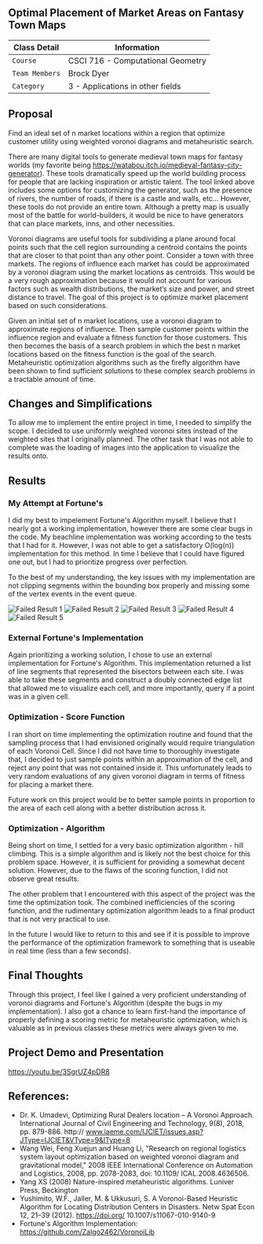 ## Optimal Placement of Market Areas on Fantasy Town Maps

| Class Detail    | Information |
| --------------- | ----------- |
| `Course`        | CSCI 716 - Computational Geometry |
| `Team Members`  | Brock Dyer  |
| `Category`      | 3 - Applications in other fields |


## Proposal
Find an ideal set of n market locations within a region that optimize customer utility using weighted voronoi diagrams and metaheuristic search.

There are many digital tools to generate medieval town maps for fantasy worlds (my favorite being https://watabou.itch.io/medieval-fantasy-city-generator). These tools dramatically speed up the world building process for people that are lacking inspiration or artistic talent. The tool linked above includes some options for customizing the generator, such as the presence of rivers, the number of roads, if there is a castle and walls, etc... However, these tools do not provide an entire town. Although a pretty map is usually most of the battle for world-builders, it would be nice to have generators that can place markets, inns, and other necessities.

Voronoi diagrams are useful tools for subdividing a plane around focal points such that the cell region surrounding a centroid contains the points that are closer to that point than any other point. Consider a town with three markets. The regions of influence each market has could be approximated by a voronoi diagram using the market locations as centroids. This would be a very rough approximation because it would not account for various factors such as wealth distributions, the market’s size and power, and street distance to travel. The goal of this project is to optimize market placement based on such considerations.

Given an initial set of n market locations, use a voronoi diagram to approximate regions of influence. Then sample customer points within the influence region and evaluate a fitness function for those customers. This then becomes the basis of a search problem in which the best n market locations based on the fitness function is the goal of the search. Metaheuristic optimization algorithms such as the firefly algorithm have been shown to find sufficient solutions to these complex search problems in a tractable amount of time.

## Changes and Simplifications
To allow me to implement the entire project in time, I needed to simplify the scope. I decided to use uniformly weighted
voronoi sites instead of the weighted sites that I originally planned. The other task that I was not able to complete was
the loading of images into the application to visualize the results onto.

## Results

### My Attempt at Fortune's
I did my best to impelement Fortune's Algorithm myself. I believe that I nearly got a working implementation, however there are some clear bugs in the code. My beachline implementation was
working according to the tests that I had for it. However, I was not able to get a satisfactory
O(log(n)) implementation for this method. In time I believe that I could have figured one out, but I had to prioritize progress over perfection.

To the best of my understanding, the key issues with my implementation are not clipping segments
within the bounding box properly and missing some of the vertex events in the event queue.

![Failed Result 1](FailedAttemptImages/1.png)
![Failed Result 2](FailedAttemptImages/2.png)
![Failed Result 3](FailedAttemptImages/3.png)
![Failed Result 4](FailedAttemptImages/4.png)
![Failed Result 5](FailedAttemptImages/5.png)

### External Fortune's Implementation
Again prioritizing a working solution, I chose to use an external implementation for Fortune's Algorithm. This implementation returned a list of line segments that represented the bisectors between each site. I was able to take these segments and construct a doubly connected edge list
that allowed me to visualize each cell, and more importantly, query if a point was in a given cell.

### Optimization - Score Function
I ran short on time implementing the optimization routine and found that the sampling process that I had envisioned originally would require triangulation of each Voronoi Cell. Since I did not have time to thoroughly investigate that, I decided to just sample points within an approximation of the cell, and reject any point that was not contained inside it. This unfortunately leads to very random evaluations of any given voronoi diagram in terms of fitness for placing a market there. 

Future work on this project would be to better sample points in proportion to the area of each cell along with a better distribution across it.

### Optimization - Algorithm
Being short on time, I settled for a very basic optimization algorithm - hill climbing. This is a simple algorithm and is likely not the best choice for this problem space. However, it is sufficient for providing a somewhat decent solution. However, due to the flaws of the scoring function, I did not observe great results.

The other problem that I encountered with this aspect of the project was the time the optimization took. The combined inefficiencies of the scoring function, and the rudimentary optimization algorithm leads to a final product that is not very practical to use.

In the future I would like to return to this and see if it is possible to improve the performance of the optimization framework to something that is useable in real time (less than a few seconds).

## Final Thoughts
Through this project, I feel like I gained a very proficient understanding of voronoi diagrams and Fortune's Algorithm (despite the bugs in my implementation). I also got a chance to learn first-hand the importance of properly defining a scoring metric for metaheuristic optimization, which is valuable as in previous classes these metrics were always given to me.

## Project Demo and Presentation
https://youtu.be/3SgrUZ4pDR8

## References:
- Dr. K. Umadevi, Optimizing Rural Dealers location – A Voronoi Approach. International
Journal of Civil Engineering and Technology, 9(8), 2018, pp. 879-886. http://
www.iaeme.com/IJCIET/issues.asp?JType=IJCIET&VType=9&IType=8
- Wang Wei, Feng Xuejun and Huang Li, "Research on regional logistics system layout
 optimization based on weighted voronoi diagram and gravitational model," 2008 IEEE International Conference on Automation and Logistics, 2008, pp. 2078-2083, doi: 10.1109/ ICAL.2008.4636506.
- Yang XS (2008) Nature-inspired metaheuristic algorithms. Luniver Press, Beckington
- Yushimito, W.F., Jaller, M. & Ukkusuri, S. A Voronoi-Based Heuristic Algorithm for Locating
Distribution Centers in Disasters. Netw Spat Econ 12, 21–39 (2012). https://doi.org/ 10.1007/s11067-010-9140-9
- Fortune's Algorithm Implementation: https://github.com/Zalgo2462/VoronoiLib
